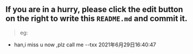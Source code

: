 ## If you are in a hurry, please click the edit button on the right to write this `README.md` and commit it.
> eg:
* han,i miss u now ,plz call me   --txx 2021年6月29日16:40:47
